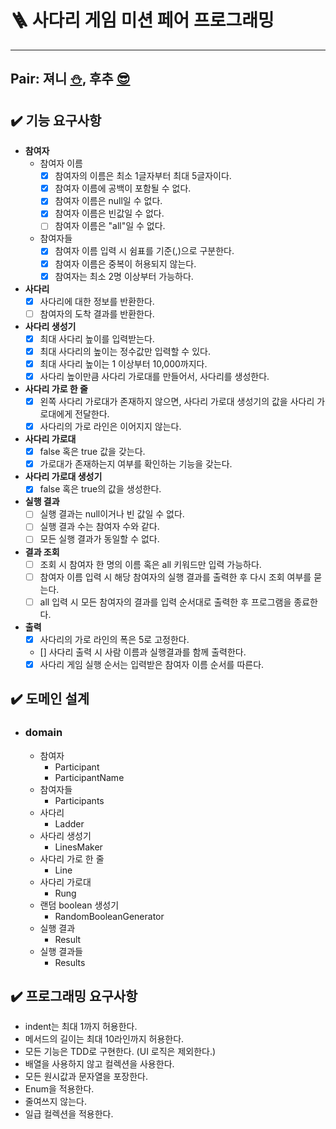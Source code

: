 # 🪜 사다리 게임 미션 페어 프로그래밍

---

## Pair: 져니 [⛄️](http://github.com/cl8d), 후추 [😎](https://github.com/Combi153)

## ✔️ 기능 요구사항

- **참여자**
    - 참여자 이름
        - [x] 참여자의 이름은 최소 1글자부터 최대 5글자이다.
        - [x] 참여자 이름에 공백이 포함될 수 없다.
        - [x] 참여자 이름은 null일 수 없다.
        - [x] 참여자 이름은 빈값일 수 없다.
        - [ ] 참여자 이름은 "all"일 수 없다.
    - 참여자들
        - [x] 참여자 이름 입력 시 쉼표를 기준(,)으로 구분한다.
        - [x] 참여자 이름은 중복이 허용되지 않는다.
        - [x] 참여자는 최소 2명 이상부터 가능하다.
- **사다리**
    - [x] 사다리에 대한 정보를 반환한다.
    - [ ] 참여자의 도착 결과를 반환한다.
- **사다리 생성기**
    - [x] 최대 사다리 높이를 입력받는다.
    - [x] 최대 사다리의 높이는 정수값만 입력할 수 있다.
    - [x] 최대 사다리 높이는 1 이상부터 10,000까지다.
    - [x] 사다리 높이만큼 사다리 가로대를 만들어서, 사다리를 생성한다.
- **사다리 가로 한 줄**
    - [x] 왼쪽 사다리 가로대가 존재하지 않으면, 사다리 가로대 생성기의 값을 사다리 가로대에게 전달한다.
    - [x] 사다리의 가로 라인은 이어지지 않는다.
- **사다리 가로대**
    - [x] false 혹은 true 값을 갖는다.
    - [x] 가로대가 존재하는지 여부를 확인하는 기능을 갖는다.
- **사다리 가로대 생성기**
    - [x] false 혹은 true의 값을 생성한다.
- **실행 결과**
    - [ ] 실행 결과는 null이거나 빈 값일 수 없다.
    - [ ] 실행 결과 수는 참여자 수와 같다.
    - [ ] 모든 실행 결과가 동일할 수 없다.
- **결과 조회**
    - [ ] 조회 시 참여자 한 명의 이름 혹은 all 키워드만 입력 가능하다.
    - [ ] 참여자 이름 입력 시 해당 참여자의 실행 결과를 출력한 후 다시 조회 여부를 묻는다.
    - [ ] all 입력 시 모든 참여자의 결과를 입력 순서대로 출력한 후 프로그램을 종료한다.
- **출력**
    - [x] 사다리의 가로 라인의 폭은 5로 고정한다.
    - [] 사다리 출력 시 사람 이름과 실행결과를 함께 출력한다.
    - [x] 사다리 게임 실행 순서는 입력받은 참여자 이름 순서를 따른다.

## ✔️ 도메인 설계

- ### domain
    - 참여자
        - Participant
        - ParticipantName
    - 참여자들
        - Participants
    - 사다리
        - Ladder
    - 사다리 생성기
        - LinesMaker
    - 사다리 가로 한 줄
        - Line
    - 사다리 가로대
        - Rung
    - 랜덤 boolean 생성기
        - RandomBooleanGenerator
    - 실행 결과
        - Result
    - 실행 결과들
        - Results

## ✔️ 프로그래밍 요구사항

- indent는 최대 1까지 허용한다.
- 메서드의 길이는 최대 10라인까지 허용한다.
- 모든 기능은 TDD로 구현한다. (UI 로직은 제외한다.)
- 배열을 사용하지 않고 컬렉션을 사용한다.
- 모든 원시값과 문자열을 포장한다.
- Enum을 적용한다.
- 줄여쓰지 않는다.
- 일급 컬렉션을 적용한다.
